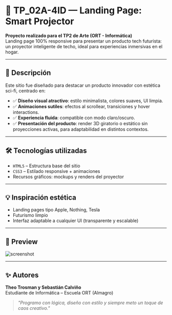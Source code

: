 # 🚀 TP_02A-4ID — Landing Page: Smart Projector

**Proyecto realizado para el TP2 de Arte (ORT - Informática)**  
Landing page 100% responsive para presentar un producto tech futurista: un proyector inteligente de techo, ideal para experiencias inmersivas en el hogar.

---

## 🧠 Descripción

Este sitio fue diseñado para destacar un producto innovador con estética sci-fi, centrado en:

- ✅ **Diseño visual atractivo**: estilo minimalista, colores suaves, UI limpia.
- ✅ **Animaciones sutiles**: efectos al scrollear, transiciones y hover interactions.
- ✅ **Experiencia fluida**: compatible con modo claro/oscuro.
- ✅ **Presentación del producto**: render 3D giratorio o estático sin proyecciones activas, para adaptabilidad en distintos contextos.

---

## 🛠️ Tecnologías utilizadas

- `HTML5` – Estructura base del sitio
- `CSS3` – Estilado responsive + animaciones
- Recursos gráficos: mockups y renders del proyector

---

## 💡 Inspiración estética

- Landing pages tipo Apple, Nothing, Tesla
- Futurismo limpio
- Interfaz adaptable a cualquier UI (transparente y escalable)

---

## 📸 Preview

![screenshot](assets/images/screenshot.png) <!-- Cambiar por imagen real -->

---

## ✨ Autores

**Theo Trosman y Sebastián Calviño**  
Estudiante de Informática – Escuela ORT (Almagro)  
> *"Programo con lógica, diseño con estilo y siempre meto un toque de caos creativo."*
